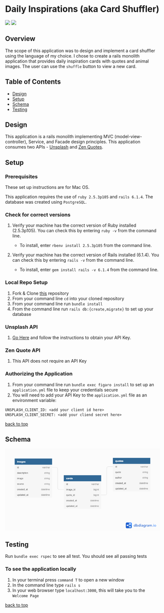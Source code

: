 # Daily Inspirations (aka Card Shuffler)
![](https://img.shields.io/badge/Rails-6.1.4-informational?style=flat&logo=<LOGO_NAME>&logoColor=white&color=4e03fc)
![](https://img.shields.io/badge/Ruby-2.5.3p105-informational?style=flat&logo=<LOGO_NAME>&logoColor=white&color=fc0324)

## Overview

The scope of this application was to design and implement a card shuffler using the language of my choice.
I chose to create a rails monolith application that provides daily inspiration cards with quotes and animal images. The user can use the `shuffle` button to view a new card.


<!-- #### Add heroku link here once deployed -->

## Table of Contents
  - [Design](#design)
  - [Setup](#setup)
  - [Schema](#schema)
  - [Testing](#testing)


## Design

This application is a rails monolith implementing MVC (model-view-controller), Service, and Facade design principles. This application consumes two APIs - [Unsplash](https://unsplash.com/documentation#search-photos) and [Zen Quotes](https://premium.zenquotes.io/zenquotes-documentation/).

## Setup
### Prerequisites
These set up instructions are for Mac OS.

This application requires the use of `ruby 2.5.3p105` and `rails 6.1.4`.
The database was created using `PostgreSQL`.

### Check for correct versions

1. Verify your machine has the correct version of Ruby installed (2.5.3p105).  You can check this by entering `ruby -v` from the command line.
    - To install, enter `rbenv install 2.5.3p105` from the command line.   

2. Verify your machine has the correct version of Rails installed (6.1.4).  You can check this by entering `rails -v` from the command line.
    - To install, enter `gem install rails -v 6.1.4` from the command line.

### Local Repo Setup

1. Fork & Clone [this](https://github.com/dcoleman21/Card_shuffler) repository
2. From your command line `cd` into your cloned repository
3. From your command line run `bundle install`
4. From the command line run `rails db:{create,migrate}` to set up your database

### Unsplash API

1. [Go Here](https://unsplash.com/documentation#creating-a-developer-account) and follow the instructions to obtain your API Key.

### Zen Quote API

1. This API does not require an API Key

### Authorizing the Application
1. From your command line run `bundle exec figaro install` to set up an `application.yml` file to keep your credentials secure
2. You will need to add your API Key to the `application.yml` file as an environment variable:
  ```
  UNSPLASH_CLIENT_ID: <add your client id here>
  UNSPLASH_CLIENT_SECRET: <add your cliend secret here>
  ```

[back to top](#table-of-contents)

## Schema

![](app/assets/images/card_shuffler_schema.png)

## Testing
Run `bundle exec rspec` to see all test. You should see all passing tests

### To see the application locally
1. In your terminal press `command T` to open a new window
2. In the command line type `rails s`
3. In your web browser type `localhost:3000`, this will take you to the `Welcome Page`

[back to top](#table-of-contents)
